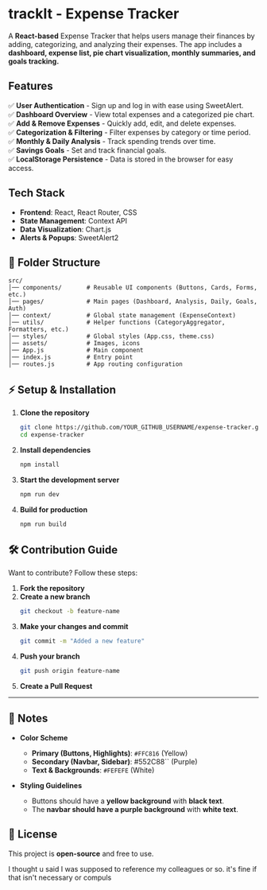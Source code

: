 # trackIt - Expense Tracker

A **React-based** Expense Tracker that helps users manage their finances by adding, categorizing, and analyzing their expenses. The app includes a **dashboard, expense list, pie chart visualization, monthly summaries, and goals tracking.**

##  Features

✅ **User Authentication** - Sign up and log in with ease using SweetAlert.\
✅ **Dashboard Overview** - View total expenses and a categorized pie chart.\
✅ **Add & Remove Expenses** - Quickly add, edit, and delete expenses.\
✅ **Categorization & Filtering** - Filter expenses by category or time period.\
✅ **Monthly & Daily Analysis** - Track spending trends over time.\
✅ **Savings Goals** - Set and track financial goals.\
✅ **LocalStorage Persistence** - Data is stored in the browser for easy access.

##  Tech Stack

- **Frontend**: React, React Router, CSS
- **State Management**: Context API
- **Data Visualization**: Chart.js
- **Alerts & Popups**: SweetAlert2

## 📂 Folder Structure

```
src/
│── components/       # Reusable UI components (Buttons, Cards, Forms, etc.)
│── pages/            # Main pages (Dashboard, Analysis, Daily, Goals, Auth)
│── context/          # Global state management (ExpenseContext)
│── utils/            # Helper functions (CategoryAggregator, Formatters, etc.)
│── styles/           # Global styles (App.css, theme.css)
│── assets/           # Images, icons
│── App.js            # Main component
│── index.js          # Entry point
│── routes.js         # App routing configuration
```

## ⚡ Setup & Installation

1. **Clone the repository**
   ```sh
   git clone https://github.com/YOUR_GITHUB_USERNAME/expense-tracker.git
   cd expense-tracker
   ```
2. **Install dependencies**
   ```sh
   npm install
   ```
3. **Start the development server**
   ```sh
   npm run dev
   ```
4. **Build for production**
   ```sh
   npm run build
   ```

## 🛠 Contribution Guide

Want to contribute? Follow these steps:

1. **Fork the repository**
2. **Create a new branch**
   ```sh
   git checkout -b feature-name
   ```
3. **Make your changes and commit**
   ```sh
   git commit -m "Added a new feature"
   ```
4. **Push your branch**
   ```sh
   git push origin feature-name
   ```
5. **Create a Pull Request**

---

## 📌 Notes

- **Color Scheme**

  - **Primary (Buttons, Highlights)**: `#FFC816` (Yellow)
  - **Secondary (Navbar, Sidebar)**: #552C88`` (Purple)
  - **Text & Backgrounds**: `#FEFEFE` (White)

- **Styling Guidelines**

  - Buttons should have a **yellow background** with **black text**.
  - The **navbar should have a purple background** with **white text**.

## 📜 License

This project is **open-source** and free to use.

I thought u said I was supposed to reference my colleagues or so. it's fine if that isn't necessary or compuls
